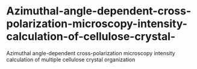 # Azimuthal-angle-dependent-cross-polarization-microscopy-intensity-calculation-of-cellulose-crystal-
Azimuthal angle-dependent cross-polarization microscopy intensity calculation of multiple cellulose crystal organization
